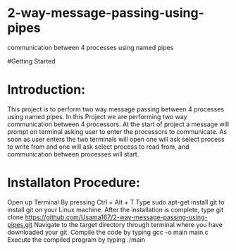 # 2-way-message-passing-using-pipes
communication between 4 processes using named pipes

#Getting Started
# Introduction:
This project is to perform two way message passing between 4 processes
using named pipes.
In this Project we are performing two way communication between 4
processors. At the start of project a message will prompt on terminal asking
user to enter the processors to communicate. As soon as user enters the
two terminals will open one will ask select process to write from and one
will ask select process to read from, and communication between
processes will start.

# Installaton Procedure:

Open up Terminal By pressing Ctrl + Alt + T
Type sudo apt-get install git to install git on your Linux machine.
After the installation is complete, type git clone https://github.com/Usama167/2-way-message-passing-using-pipes.git
Navigate to the target directory through terminal where you have downloaded your git.
Compile the code by typing gcc -o main main.c
Execute the compiled program by typing ./main
